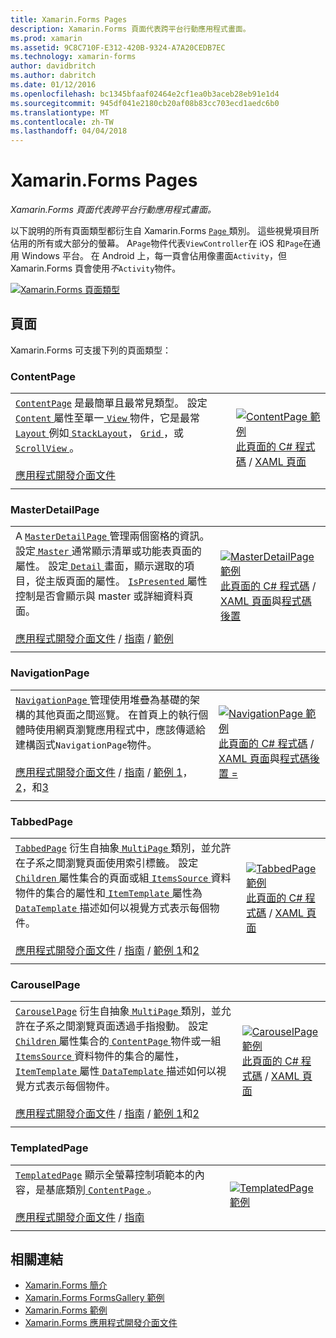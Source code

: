 ```yaml
---
title: Xamarin.Forms Pages
description: Xamarin.Forms 頁面代表跨平台行動應用程式畫面。
ms.prod: xamarin
ms.assetid: 9C8C710F-E312-420B-9324-A7A20CEDB7EC
ms.technology: xamarin-forms
author: davidbritch
ms.author: dabritch
ms.date: 01/12/2016
ms.openlocfilehash: bc1345bfaaf02464e2cf1ea0b3aceb28eb91e1d4
ms.sourcegitcommit: 945df041e2180cb20af08b83cc703ecd1aedc6b0
ms.translationtype: MT
ms.contentlocale: zh-TW
ms.lasthandoff: 04/04/2018
---
```

# <a name="xamarinforms-pages"></a>Xamarin.Forms Pages

_Xamarin.Forms 頁面代表跨平台行動應用程式畫面。_

以下說明的所有頁面類型都衍生自 Xamarin.Forms [ `Page` ](https://developer.xamarin.com/api/type/Xamarin.Forms.Page/)類別。 這些視覺項目所佔用的所有或大部分的螢幕。 A`Page`物件代表`ViewController`在 iOS 和`Page`在通用 Windows 平台。 在 Android 上，每一頁會佔用像畫面`Activity`，但 Xamarin.Forms 頁會使用*不*`Activity`物件。

[ ![](pages-images/pages-sml.png "Xamarin.Forms 頁面類型")](pages-images/pages.png#lightbox "Xamarin.Forms 頁面類型")

## <a name="pages"></a>頁面

Xamarin.Forms 可支援下列的頁面類型：

<a name="contentPage" />

### <a name="contentpage"></a>ContentPage

|     |     | 
| --- | --- | 
| [`ContentPage`](https://developer.xamarin.com/api/type/Xamarin.Forms.ContentPage/) 是最簡單且最常見類型。 設定[ `Content` ](https://developer.xamarin.com/api/property/Xamarin.Forms.ContentPage.Content/)屬性至單一[ `View` ](views.md)物件，它是最常[ `Layout` ](layouts.md)例如[ `StackLayout`](layouts.md#stackLayout)， [ `Grid` ](layouts.md#grid)，或[ `ScrollView` ](layouts.md#scrollView)。<br /><br />[應用程式開發介面文件](https://developer.xamarin.com/api/type/Xamarin.Forms.ContentPage/) | [![ContentPage 範例](pages-images/ContentPage.png "ContentPage 範例")](pages-images/ContentPage-Large.png#lightbox "ContentPage 範例")<br />[此頁面的 C# 程式碼](https://github.com/xamarin/xamarin-forms-samples/blob/master/FormsGallery/FormsGallery/FormsGallery/CodeExamples/ContentPageDemoPage.cs) / [XAML 頁面](https://github.com/xamarin/xamarin-forms-samples/blob/master/FormsGallery/FormsGallery/FormsGallery/XamlExamples/ContentPageDemoPage.xaml) |
|     |     |

### <a name="masterdetailpage"></a>MasterDetailPage

|     |     | 
| --- | --- | 
| A [ `MasterDetailPage` ](https://developer.xamarin.com/api/type/Xamarin.Forms.MasterDetailPage/)管理兩個窗格的資訊。 設定[ `Master` ](https://developer.xamarin.com/api/property/Xamarin.Forms.MasterDetailPage.Master/)通常顯示清單或功能表頁面的屬性。 設定[ `Detail` ](https://developer.xamarin.com/api/property/Xamarin.Forms.MasterDetailPage.Detail/)畫面，顯示選取的項目，從主版頁面的屬性。 [ `IsPresented` ](https://developer.xamarin.com/api/property/Xamarin.Forms.MasterDetailPage.IsPresented/)屬性控制是否會顯示與 master 或詳細資料頁面。<br /><br />[應用程式開發介面文件](https://developer.xamarin.com/api/type/Xamarin.Forms.MasterDetailPage/) / [指南](~/xamarin-forms/app-fundamentals/navigation/master-detail-page.md) / [範例](https://developer.xamarin.com/samples/xamarin-forms/Navigation/MasterDetailPage/) | [![MasterDetailPage 範例](pages-images/MasterDetailPage.png "MasterDetailPage 範例")](pages-images/MasterDetailPage-Large.png#lightbox "MasterDetailPage 範例")<br />[此頁面的 C# 程式碼](https://github.com/xamarin/xamarin-forms-samples/blob/master/FormsGallery/FormsGallery/FormsGallery/CodeExamples/MasterDetailPageDemoPage.cs) / [XAML 頁面](https://github.com/xamarin/xamarin-forms-samples/blob/master/FormsGallery/FormsGallery/FormsGallery/XamlExamples/MasterDetailPageDemoPage.xaml)與[程式碼後置](https://github.com/xamarin/xamarin-forms-samples/blob/master/FormsGallery/FormsGallery/FormsGallery/XamlExamples/MasterDetailPageDemoPage.xaml.cs) |
|     |     |

### <a name="navigationpage"></a>NavigationPage

|     |     | 
| --- | --- | 
| [ `NavigationPage` ](https://developer.xamarin.com/api/type/Xamarin.Forms.NavigationPage/)管理使用堆疊為基礎的架構的其他頁面之間巡覽。 在首頁上的執行個體時使用網頁瀏覽應用程式中，應該傳遞給建構函式`NavigationPage`物件。<br /><br />[應用程式開發介面文件](https://developer.xamarin.com/api/type/Xamarin.Forms.NavigationPage/) / [指南](~/xamarin-forms/app-fundamentals/navigation/hierarchical.md) / [範例 1](https://developer.xamarin.com/samples/xamarin-forms/Navigation/Hierarchical/)， [2](https://developer.xamarin.com/samples/xamarin-forms/Navigation/PassingData/)，和[3](https://developer.xamarin.com/samples/xamarin-forms/Navigation/LoginFlow/)  | [![NavigationPage 範例](pages-images/NavigationPage.png "NavigationPage 範例")](pages-images/NavigationPage-Large.png#lightbox "NavigationPage 範例")<br />[此頁面的 C# 程式碼](https://github.com/xamarin/xamarin-forms-samples/blob/master/FormsGallery/FormsGallery/FormsGallery/CodeExamples/NavigationPageDemoPage.cs) / [XAML 頁面](https://github.com/xamarin/xamarin-forms-samples/blob/master/FormsGallery/FormsGallery/FormsGallery/XamlExamples/NavigationPageDemoPage.xaml)與[程式碼後置 =](https://github.com/xamarin/xamarin-forms-samples/blob/master/FormsGallery/FormsGallery/FormsGallery/XamlExamples/NavigationPageDemoPage.xaml.cs) |
|     |     |

### <a name="tabbedpage"></a>TabbedPage

|     |     | 
| --- | --- | 
| [`TabbedPage`](https://developer.xamarin.com/api/type/Xamarin.Forms.TabbedPage/) 衍生自抽象[ `MultiPage` ](https://developer.xamarin.com/api/type/Xamarin.Forms.MultiPage%3CT%3E/)類別，並允許在子系之間瀏覽頁面使用索引標籤。 設定[ `Children` ](https://developer.xamarin.com/api/property/Xamarin.Forms.MultiPage%3CT%3E.Children/)屬性集合的頁面或組[ `ItemsSource` ](https://developer.xamarin.com/api/property/Xamarin.Forms.MultiPage%3CT%3E.ItemsSource/)資料物件的集合的屬性和[ `ItemTemplate` ](https://developer.xamarin.com/api/property/Xamarin.Forms.MultiPage%3CT%3E.ItemTemplate/)屬性為[ `DataTemplate` ](https://developer.xamarin.com/api/type/Xamarin.Forms.DataTemplate/)描述如何以視覺方式表示每個物件。<br /><br />[應用程式開發介面文件](https://developer.xamarin.com/api/type/Xamarin.Forms.TabbedPage/) / [指南](~/xamarin-forms/app-fundamentals/navigation/tabbed-page.md) / [範例 1](https://developer.xamarin.com/samples/xamarin-forms/Navigation/TabbedPage/)和[2](https://developer.xamarin.com/samples/xamarin-forms/Navigation/TabbedPageWithNavigationPage) | [![TabbedPage 範例](pages-images/TabbedPage.png "TabbedPage 範例")](pages-images/TabbedPage-Large.png#lightbox "TabbedPage 範例")<br />[此頁面的 C# 程式碼](https://github.com/xamarin/xamarin-forms-samples/blob/master/FormsGallery/FormsGallery/FormsGallery/CodeExamples/TabbedPageDemoPage.cs) / [XAML 頁面](https://github.com/xamarin/xamarin-forms-samples/blob/master/FormsGallery/FormsGallery/FormsGallery/XamlExamples/TabbedPageDemoPage.xaml) |
|     |     |

### <a name="carouselpage"></a>CarouselPage

|     |     | 
| --- | --- | 
| [`CarouselPage`](https://developer.xamarin.com/api/type/Xamarin.Forms.CarouselPage/) 衍生自抽象[ `MultiPage` ](https://developer.xamarin.com/api/type/Xamarin.Forms.MultiPage%3CT%3E/)類別，並允許在子系之間瀏覽頁面透過手指撥動。 設定[ `Children` ](https://developer.xamarin.com/api/property/Xamarin.Forms.MultiPage%3CT%3E.Children/)屬性集合的[ `ContentPage` ](#contentPage)物件或一組[ `ItemsSource` ](https://developer.xamarin.com/api/property/Xamarin.Forms.MultiPage%3CT%3E.ItemsSource/)資料物件的集合的屬性，[ `ItemTemplate` ](https://developer.xamarin.com/api/property/Xamarin.Forms.MultiPage%3CT%3E.ItemTemplate/)屬性[ `DataTemplate` ](https://developer.xamarin.com/api/type/Xamarin.Forms.DataTemplate/)描述如何以視覺方式表示每個物件。<br /><br />[應用程式開發介面文件](https://developer.xamarin.com/api/type/Xamarin.Forms.CarouselPage/) / [指南](~/xamarin-forms/app-fundamentals/navigation/carousel-page.md) / [範例 1](https://developer.xamarin.com/samples/xamarin-forms/Navigation/CarouselPage/)和[2](https://developer.xamarin.com/samples/xamarin-forms/Navigation/CarouselPageTemplate/) | [![CarouselPage 範例](pages-images/CarouselPage.png "CarouselPage 範例")](pages-images/CarouselPage-Large.png#lightbox "CarouselPage 範例")<br />[此頁面的 C# 程式碼](https://github.com/xamarin/xamarin-forms-samples/blob/master/FormsGallery/FormsGallery/FormsGallery/CodeExamples/CarouselPageDemoPage.cs) / [XAML 頁面](https://github.com/xamarin/xamarin-forms-samples/blob/master/FormsGallery/FormsGallery/FormsGallery/XamlExamples/CarouselPageDemoPage.xaml) |
|     |     |

### <a name="templatedpage"></a>TemplatedPage

|     |     | 
| --- | --- | 
| [`TemplatedPage`](https://developer.xamarin.com/api/type/Xamarin.Forms.TemplatedPage/) 顯示全螢幕控制項範本的內容，是基底類別[ `ContentPage` ](#contentPage)。<br /><br />[應用程式開發介面文件](https://developer.xamarin.com/api/type/Xamarin.Forms.TemplatedPage/) / [指南](~/xamarin-forms/app-fundamentals/templates/control-templates/index.md) | [![TemplatedPage 範例](pages-images/TemplatedPage.png "TemplatedPage 範例")](pages-images/TemplatedPage.png "TemplatedPage 範例") |
|     |     |

## <a name="related-links"></a>相關連結

- [Xamarin.Forms 簡介](~/xamarin-forms/get-started/introduction-to-xamarin-forms.md)
- [Xamarin.Forms FormsGallery 範例](https://developer.xamarin.com/samples/FormsGallery/)
- [Xamarin.Forms 範例](https://developer.xamarin.com/samples/xamarin-forms/all/)
- [Xamarin.Forms 應用程式開發介面文件](https://developer.xamarin.com/api/root/Xamarin.Forms/)
